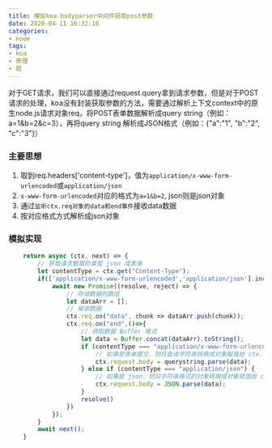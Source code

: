 ```yaml
---
title: 模拟koa-bodyparser中间件获取post参数
date: 2020-04-11 16:32:16
categories:
- node
tags:
- koa
- 原理
- 题
---
```



对于GET请求，我们可以直接通过request.query拿到请求参数，但是对于POST请求的处理，koa没有封装获取参数的方法，需要通过解析上下文context中的原生node.js请求对象req，将POST表单数据解析成query string（例如：a=1&b=2&c=3），再将query string 解析成JSON格式（例如：{"a":"1", "b":"2", "c":"3"}）

<!-- more -->

### 主要思想
1. 取到req.headers['content-type']，值为`application/x-www-form-urlencoded`或`application/json`
2. `x-www-form-urlencoded`对应的格式为`a=1&b=2`, json则是json对象
3. 通过`监听ctx.req对象的data和end事件`接收data数据
4. 按对应格式方式解析成json对象

### 模拟实现
```javascript
    return async (ctx, next) => {
        // 获取请求数据的类型 json 或表单
        let contentType = ctx.get("Content-Type");
        if(['application/x-www-form-urlencoded','application/json'].includes(contentType)){
            await new Promise((resolve, reject) => {
                // 存储数据的数组
                let dataArr = [];
                // 接收数据
                ctx.req.on("data", chunk => dataArr.push(chunk));
                ctx.req.on("end",()=>{
                    // 获取数据 Buffer 格式
                    let data = Buffer.concat(dataArr).toString();
                    if (contentType === "application/x-www-form-urlencoded") {
                        // 如果是表单提交，则将查询字符串转换成对象赋值给 ctx.request.body
                        ctx.request.body = querystring.parse(data);
                    } else if (contentType === "application/json") {
                        // 如果是 json，则将字符串格式的对象转换成对象赋值给 ctx.request.body
                        ctx.request.body = JSON.parse(data);
                    }
                    resolve()
                })
            });
        }
        await next();
    }
```